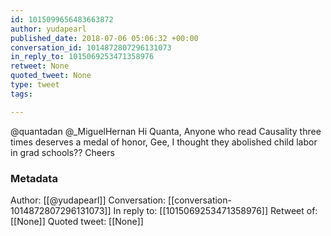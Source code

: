 ```yaml
---
id: 1015099656483663872
author: yudapearl
published_date: 2018-07-06 05:06:32 +00:00
conversation_id: 1014872807296131073
in_reply_to: 1015069253471358976
retweet: None
quoted_tweet: None
type: tweet
tags:

---
```


@quantadan @_MiguelHernan Hi Quanta,
Anyone who read Causality three times deserves a medal of honor,
Gee, I thought they abolished child labor in grad schools??
Cheers

### Metadata

Author: [[@yudapearl]]
Conversation: [[conversation-1014872807296131073]]
In reply to: [[1015069253471358976]]
Retweet of: [[None]]
Quoted tweet: [[None]]
